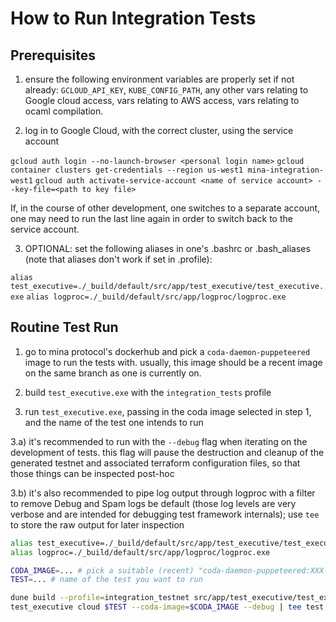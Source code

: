 # How to Run Integration Tests

## Prerequisites

1) ensure the following environment variables are properly set if not already: `GCLOUD_API_KEY`, `KUBE_CONFIG_PATH`, any other vars relating to Google cloud access, vars relating to AWS access, vars relating to ocaml compilation.

2) log in to Google Cloud, with the correct cluster, using the service account

`gcloud auth login --no-launch-browser <personal login name>`
`gcloud container clusters get-credentials --region us-west1 mina-integration-west1`
`gcloud auth activate-service-account <name of service account> --key-file=<path to key file>`

If, in the course of other development, one switches to a separate account, one may need to run the last line again in order to switch back to the service account.

3) OPTIONAL: set the following aliases in one's .bashrc or .bash_aliases (note that aliases don't work if set in .profile):

`alias test_executive=./_build/default/src/app/test_executive/test_executive.exe`
`alias logproc=./_build/default/src/app/logproc/logproc.exe`



## Routine Test Run

1) go to mina protocol's dockerhub and pick a `coda-daemon-puppeteered` image to run the tests with.  usually, this image should be a recent image on the same branch as one is currently on.

2) build `test_executive.exe` with the `integration_tests` profile

3) run `test_executive.exe`, passing in the coda image selected in step 1, and the name of the test one intends to run
  
  3.a) it's recommended to run with the `--debug` flag when iterating on the development of tests.  this flag will pause the destruction and cleanup of the generated testnet and associated terraform configuration files, so that those things can be inspected post-hoc
  
  3.b) it's also recommended to pipe log output through logproc with a filter to remove Debug and Spam logs be default (those log levels are very verbose and are intended for debugging test framework internals); use `tee` to store the raw output for later inspection

```sh
alias test_executive=./_build/default/src/app/test_executive/test_executive.exe
alias logproc=./_build/default/src/app/logproc/logproc.exe

CODA_IMAGE=... # pick a suitable (recent) "coda-daemon-puppeteered:XXX-develop-XXX" dockerhub
TEST=... # name of the test you want to run

dune build --profile=integration_testnet src/app/test_executive/test_executive.exe src/app/logproc/logproc.exe
test_executive cloud $TEST --coda-image=$CODA_IMAGE --debug | tee test.log | logproc -i inline -f '!(.level in ["Debug", "Spam"])'
```
